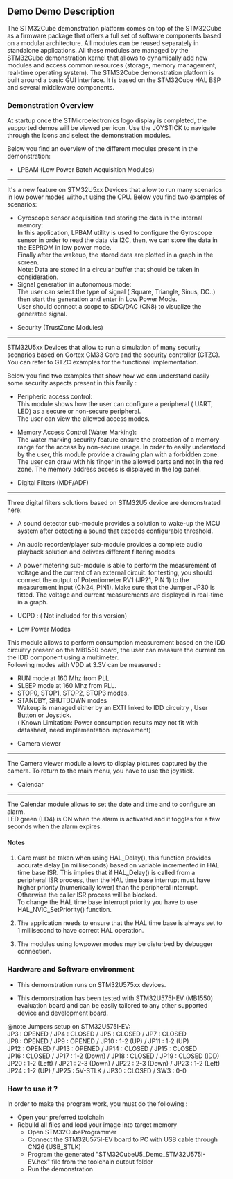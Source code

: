 ## <b>Demo Demo Description</b>

The STM32Cube demonstration platform comes on top of the STM32Cube as a
firmware package that offers a full set of software components based on a modular
architecture. All modules can be reused separately in standalone applications. All 
these modules are managed by the STM32Cube demonstration kernel that allows to 
dynamically add new modules and access common resources (storage, memory management,
real-time operating system). The STM32Cube demonstration platform is built around a 
basic GUI interface. It is based on the STM32Cube HAL BSP and several middleware components.

### <b>Demonstration Overview</b>

At startup once the STMicroelectronics logo display is completed, the supported demos
will be viewed per icon. Use the JOYSTICK to navigate through the icons and select the 
demonstration modules.

Below you find an overview of the different modules present in the demonstration:

 + LPBAM (Low Power Batch Acquisition Modules)
 ----------------------------------------------
 It's a new feature on STM32U5xx Devices that allow to run many scenarios in low power modes without using the CPU.
 Below you find two examples of scenarios:  
   - Gyroscope  sensor acquisition and storing the data in the internal memory:  
     In this application, LPBAM utility is used to configure the Gyroscope sensor in order to read the data via I2C,
     then, we can store the data in the EEPROM in low power mode.  
     Finally after the wakeup, the stored data are plotted in a graph in the screen.  
     Note: Data are stored in a circular buffer that should be taken in consideration.  
   - Signal generation in autonomous mode:  
     The user can select the type of signal ( Square, Triangle, Sinus, DC..) then start the generation
     and enter in Low Power Mode.  
     User should connect a scope to SDC/DAC (CN8) to visualize the generated signal.

 + Security (TrustZone Modules)
 -------------------------------
 STM32U5xx Devices that allow to run a simulation of many security scenarios based on Cortex CM33 Core and the security controller (GTZC).
 You can refer to GTZC examples for the functional implementation.

 Below you find two examples that show how we can understand easily some security aspects present in this family :  
   - Peripheric access control:  
     This module shows how the user can configure a peripheral ( UART, LED) as a secure or non-secure peripheral.  
     The user can view the allowed access modes.

   - Memory Access Control (Water Marking):  
     The water marking security feature ensure the protection of a memory range for the access by non-secure usage.
	 In order to easily understood by the user, this module provide a drawing plan with a forbidden zone.
	 The user can draw with his finger in the allowed parts and not in the red zone. The memory address access
     is displayed in the log panel.  

 + Digital Filters (MDF/ADF)
 ----------------------------
 Three digital filters solutions based on STM32U5 device are demonstrated here:

 - A sound detector sub-module provides a solution to wake-up the MCU system after detecting a sound that exceeds 
   configurable threshold.
 - An audio recorder/player sub-module provides a complete audio playback solution and delivers different filtering modes

 - A power metering sub-module is able to perform the measurement of voltage and the current of an external circuit.
   for testing, you should connect the output of Potentiometer RV1 (JP21, PIN 1) to the measurement input (CN24, PIN1).
   Make sure that the Jumper JP30 is fitted.
   The voltage and current measurements are displayed in real-time in a graph.   

 + UCPD : ( Not included for this version)

 + Low Power Modes

 This module allows to perform consumption measurement based on the IDD circuitry present 
 on the MB1550 board, the user can measure the current on the IDD component using a multimeter.  
 Following modes with VDD at 3.3V can be measured :  
 - RUN mode at 160 Mhz from PLL.  
 - SLEEP mode at 160 Mhz from PLL.  
 - STOP0, STOP1, STOP2, STOP3 modes.  
 - STANDBY, SHUTDOWN modes  
 Wakeup is managed either by an EXTI linked to IDD circuitry , User Button or Joystick.  
 ( Known Limitation: Power consumption results may not fit with datasheet, need implementation improvement)

 + Camera viewer
 --------------
 The Camera viewer module allows to display pictures captured by the camera. To return to the main menu, you have 
 to use the joystick.

 + Calendar
 --------------
 The Calendar module allows to set the date and time and to configure an alarm.  
 LED green (LD4) is ON when the alarm is activated and it toggles for a few seconds 
 when the alarm expires.

#### <b>Notes</b>

 1. Care must be taken when using HAL_Delay(), this function provides accurate
    delay (in milliseconds) based on variable incremented in HAL time base ISR.
    This implies that if HAL_Delay() is called from a peripheral ISR process, then
    the HAL time base interrupt must have higher priority (numerically lower) than
    the peripheral interrupt. Otherwise the caller ISR process will be blocked.  
    To change the HAL time base interrupt priority you have to use HAL_NVIC_SetPriority()
    function.

 2. The application needs to ensure that the HAL time base is always set to 1 millisecond
    to have correct HAL operation.
    
 3. The modules  using lowpower modes may be disturbed by debugger connection.
    
### <b>Hardware and Software environment</b>

  - This demonstration runs on STM32U575xx devices.

  - This demonstration has been tested with STM32U575I-EV (MB1550) evaluation board and
    can be easily tailored to any other supported device and development board.

  @note Jumpers setup on STM32U575I-EV:  
   JP3  : OPENED        / JP4  : CLOSED        / JP5  : CLOSED        / JP7  : CLOSED  
   JP8  : OPENED        / JP9  : OPENED        / JP10 : 1-2 (UP)      / JP11 : 1-2 (UP)  
   JP12 : OPENED        / JP13 : OPENED        / JP14 : CLOSED        / JP15 : CLOSED  
   JP16 : CLOSED        / JP17 : 1-2 (Down)    / JP18 : CLOSED        / JP19 : CLOSED (IDD)  
   JP20 : 1-2 (Left)    / JP21 : 2-3 (Down)    / JP22 : 2-3 (Down)    / JP23 : 1-2 (Left)  
   JP24 : 1-2 (UP)      / JP25 : 5V-STLK       / JP30 : CLOSED        / SW3 : 0-0

### <b>How to use it ?</b>

In order to make the program work, you must do the following :

 - Open your preferred toolchain  
 - Rebuild all files and load your image into target memory  
   - Open STM32CubeProgrammer  
   - Connect the STM32U575I-EV board to PC with USB cable through CN26 (USB_STLK)  
   - Program the generated "STM32CubeU5_Demo_STM32U575I-EV.hex" file from the toolchain output folder  
   - Run the demonstration  


